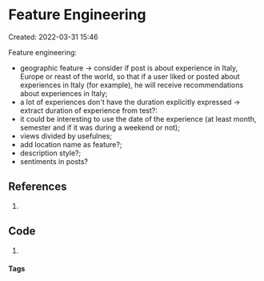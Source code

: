 # Feature Engineering
Created: 2022-03-31 15:46

Feature engineering:
- geographic feature -> consider if post is about experience in Italy, Europe or reast of the world, so that if a user liked or posted about experiences in Italy (for example), he will receive recommendations about experiences in Italy;
- a lot of experiences don't have the duration explicitly expressed -> extract duration of experience from test?:
- it could be interesting to use the date of the experience (at least month, semester and if it was during a weekend or not);
- views divided by usefulnes;
- add location name as feature?;
- description style?;
- sentiments in posts?


## References
1. 

## Code
1. 

#### Tags 